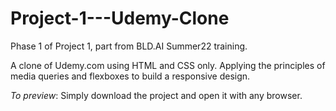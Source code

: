 # Project-1---Udemy-Clone

Phase 1 of Project 1, part from BLD.AI Summer22 training. <br>

A clone of Udemy.com using HTML and CSS only. Applying the principles of media queries and flexboxes to build a responsive design. <br>

<em>To preview</em>: Simply download the project and open it with any browser.
